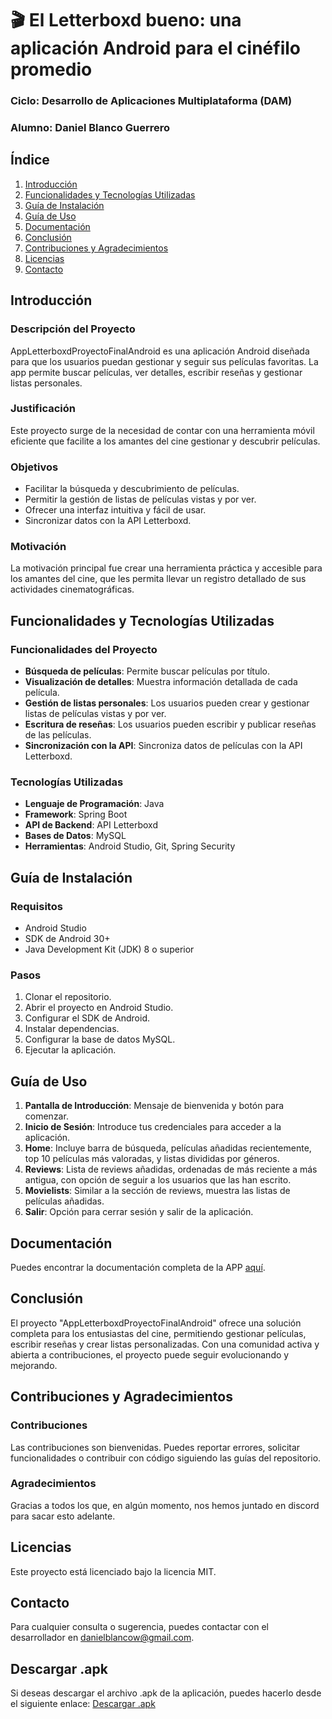 # 🎬 El Letterboxd bueno: una aplicación Android para el cinéfilo promedio
### Ciclo: Desarrollo de Aplicaciones Multiplataforma (DAM)
### Alumno: Daniel Blanco Guerrero

## Índice
1. [Introducción](#introducción)
2. [Funcionalidades y Tecnologías Utilizadas](#funcionalidades-y-tecnologías-utilizadas)
3. [Guía de Instalación](#guía-de-instalación)
4. [Guía de Uso](#guía-de-uso)
5. [Documentación](#documentación)
6. [Conclusión](#conclusión)
7. [Contribuciones y Agradecimientos](#contribuciones-y-agradecimientos)
8. [Licencias](#licencias)
9. [Contacto](#contacto)

## Introducción
### Descripción del Proyecto
AppLetterboxdProyectoFinalAndroid es una aplicación Android diseñada para que los usuarios puedan gestionar y seguir sus películas favoritas. La app permite buscar películas, ver detalles, escribir reseñas y gestionar listas personales.

### Justificación
Este proyecto surge de la necesidad de contar con una herramienta móvil eficiente que facilite a los amantes del cine gestionar y descubrir películas.

### Objetivos
- Facilitar la búsqueda y descubrimiento de películas.
- Permitir la gestión de listas de películas vistas y por ver.
- Ofrecer una interfaz intuitiva y fácil de usar.
- Sincronizar datos con la API Letterboxd.

### Motivación
La motivación principal fue crear una herramienta práctica y accesible para los amantes del cine, que les permita llevar un registro detallado de sus actividades cinematográficas.

## Funcionalidades y Tecnologías Utilizadas
### Funcionalidades del Proyecto
- **Búsqueda de películas**: Permite buscar películas por título.
- **Visualización de detalles**: Muestra información detallada de cada película.
- **Gestión de listas personales**: Los usuarios pueden crear y gestionar listas de películas vistas y por ver.
- **Escritura de reseñas**: Los usuarios pueden escribir y publicar reseñas de las películas.
- **Sincronización con la API**: Sincroniza datos de películas con la API Letterboxd.

### Tecnologías Utilizadas
- **Lenguaje de Programación**: Java
- **Framework**: Spring Boot
- **API de Backend**: API Letterboxd
- **Bases de Datos**: MySQL
- **Herramientas**: Android Studio, Git, Spring Security

## Guía de Instalación
### Requisitos
- Android Studio
- SDK de Android 30+
- Java Development Kit (JDK) 8 o superior

### Pasos
1. Clonar el repositorio.
2. Abrir el proyecto en Android Studio.
3. Configurar el SDK de Android.
4. Instalar dependencias.
5. Configurar la base de datos MySQL.
6. Ejecutar la aplicación.

## Guía de Uso
1. **Pantalla de Introducción**: Mensaje de bienvenida y botón para comenzar.
2. **Inicio de Sesión**: Introduce tus credenciales para acceder a la aplicación.
3. **Home**: Incluye barra de búsqueda, películas añadidas recientemente, top 10 películas más valoradas, y listas divididas por géneros.
4. **Reviews**: Lista de reviews añadidas, ordenadas de más reciente a más antigua, con opción de seguir a los usuarios que las han escrito.
5. **Movielists**: Similar a la sección de reviews, muestra las listas de películas añadidas.
6. **Salir**: Opción para cerrar sesión y salir de la aplicación.

## Documentación
Puedes encontrar la documentación completa de la APP [aquí](https://github.com/dblancou/AppLetterboxdProyectoFinalAndroid/wiki).

## Conclusión
El proyecto "AppLetterboxdProyectoFinalAndroid" ofrece una solución completa para los entusiastas del cine, permitiendo gestionar películas, escribir reseñas y crear listas personalizadas. Con una comunidad activa y abierta a contribuciones, el proyecto puede seguir evolucionando y mejorando.

## Contribuciones y Agradecimientos
### Contribuciones
Las contribuciones son bienvenidas. Puedes reportar errores, solicitar funcionalidades o contribuir con código siguiendo las guías del repositorio.

### Agradecimientos
Gracias a todos los que, en algún momento, nos hemos juntado en discord para sacar esto adelante.

## Licencias
Este proyecto está licenciado bajo la licencia MIT.

## Contacto
Para cualquier consulta o sugerencia, puedes contactar con el desarrollador en danielblancow@gmail.com.

## Descargar .apk
Si deseas descargar el archivo .apk de la aplicación, puedes hacerlo desde el siguiente enlace: [Descargar .apk](https://mega.nz/file/J5gESS4Z#JHJlmV18BiMz3SYbiDjIP32rmYvLd2QJDGM4rj1y0kA)

